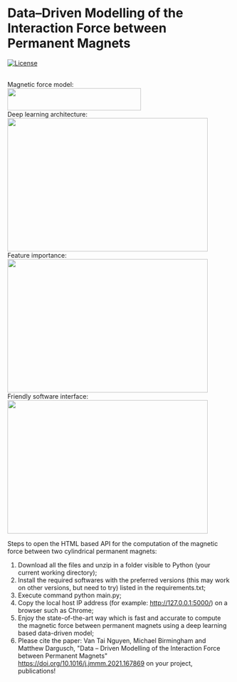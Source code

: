 # Data–Driven Modelling of the Interaction Force between Permanent Magnets

[![License](https://img.shields.io/badge/License-Apache%202.0-blue.svg)](https://opensource.org/licenses/Apache-2.0)


<br clear="left">
Magnetic force model:
<br clear="left">
<img align="left" src="https://user-images.githubusercontent.com/60877890/176981184-ffc3432a-b915-4c24-a9cb-3c0ec17ed6ce.png" width="300" height="50">
<br clear="left">
Deep learning architecture:
<br clear="left">
<img align="left" src="https://user-images.githubusercontent.com/60877890/168451443-8c92b0e1-f197-42cb-9700-88161b8672f8.png" width="450" height="300">
<br clear="left">
Feature importance:
<br clear="left">
<img align="left" src="https://user-images.githubusercontent.com/60877890/168453050-6a84b0ec-09d5-4fc5-8cd7-53a75df0ea28.png" width="450" height="300">
<br clear="left">
Friendly software interface:
<br clear="left">
<img align="left" src="https://user-images.githubusercontent.com/60877890/168451426-a99577a0-22e4-4058-815b-3b66d6d3a270.png" width="450" height="300">
<br clear="left">


Steps to open the HTML based API for the computation of the magnetic force between two cylindrical permanent magnets:

1. Download all the files and unzip in a folder visible to Python (your current working directory);
2. Install the required softwares with the preferred versions (this may work on other versions, but need to try) listed in the requirements.txt;
3. Execute command python main.py;
4. Copy the local host IP address (for example: http://127.0.0.1:5000/) on a browser such as Chrome;
5. Enjoy the state-of-the-art way which is fast and accurate to compute the magnetic force between permanent magnets using a deep learning based data-driven model;
6. Please cite the paper: Van Tai Nguyen, Michael Birmingham and Matthew Dargusch, "Data – Driven Modelling of the Interaction Force between Permanent Magnets" https://doi.org/10.1016/j.jmmm.2021.167869 on your project, publications!
